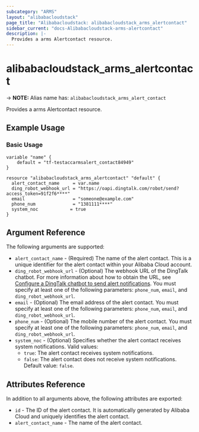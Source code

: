 ```yaml
---
subcategory: "ARMS"
layout: "alibabacloudstack"
page_title: "Alibabacloudstack: alibabacloudstack_arms_alertcontact"
sidebar_current: "docs-Alibabacloudstack-arms-alertcontact"
description: |- 
  Provides a arms Alertcontact resource.
---
```


# alibabacloudstack_arms_alertcontact
-> **NOTE:** Alias name has: `alibabacloudstack_arms_alert_contact`

Provides a arms Alertcontact resource.

## Example Usage

### Basic Usage

```hcl
variable "name" {
    default = "tf-testaccarmsalert_contact84949"
}

resource "alibabacloudstack_arms_alertcontact" "default" {
  alert_contact_name     = var.name
  ding_robot_webhook_url = "https://oapi.dingtalk.com/robot/send?access_token=91f2f6****"
  email                  = "someone@example.com"
  phone_num              = "1381111****"
  system_noc            = true
}
```

## Argument Reference

The following arguments are supported:

* `alert_contact_name` - (Required) The name of the alert contact. This is a unique identifier for the alert contact within your Alibaba Cloud account.
* `ding_robot_webhook_url` - (Optional) The webhook URL of the DingTalk chatbot. For more information about how to obtain the URL, see [Configure a DingTalk chatbot to send alert notifications](https://www.alibabacloud.com/help/en/doc-detail/106247.htm). You must specify at least one of the following parameters: `phone_num`, `email`, and `ding_robot_webhook_url`.
* `email` - (Optional) The email address of the alert contact. You must specify at least one of the following parameters: `phone_num`, `email`, and `ding_robot_webhook_url`.
* `phone_num` - (Optional) The mobile number of the alert contact. You must specify at least one of the following parameters: `phone_num`, `email`, and `ding_robot_webhook_url`.
* `system_noc` - (Optional) Specifies whether the alert contact receives system notifications. Valid values:
  * `true`: The alert contact receives system notifications.
  * `false`: The alert contact does not receive system notifications. Default value: `false`.

## Attributes Reference

In addition to all arguments above, the following attributes are exported:

* `id` - The ID of the alert contact. It is automatically generated by Alibaba Cloud and uniquely identifies the alert contact.
* `alert_contact_name` - The name of the alert contact.
